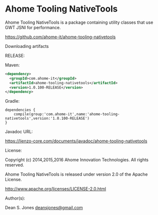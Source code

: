 Ahome Tooling NativeTools
======

Ahome Tooling NativeTools is a package containing utility classes that use GWT JSNI for performance.

https://github.com/ahome-it/ahome-tooling-nativetools

Downloading artifacts

RELEASE:

Maven:

```xml
<dependency>
  <groupId>com.ahome-it</groupId>
  <artifactId>ahome-tooling-nativetools</artifactId>
  <version>1.0.100-RELEASE</version>
</dependency>
```
Gradle:

```
dependencies {
    compile(group:'com.ahome-it',name:'ahome-tooling-nativetools',version:'1.0.100-RELEASE')
}
```
Javadoc URL:

https://lienzo-core.com/documents/javadoc/ahome-tooling-nativetools

License:

Copyright (c) 2014,2015,2016 Ahome Innovation Technologies. All rights reserved.

Ahome Tooling NativeTools is released under version 2.0 of the Apache License.

http://www.apache.org/licenses/LICENSE-2.0.html

Author(s):

Dean S. Jones
deansjones@gmail.com